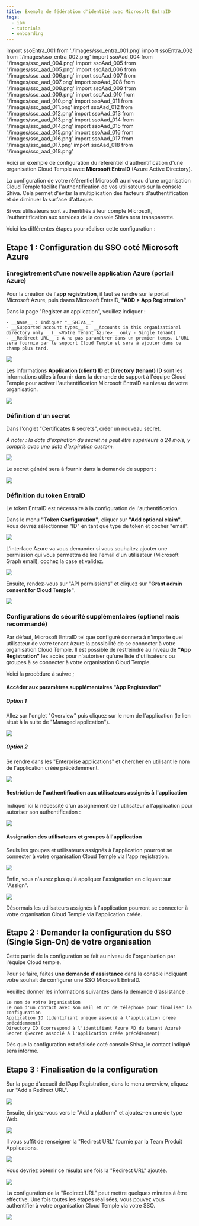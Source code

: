 ```yaml
---
title: Exemple de fédération d'identité avec Microsoft EntraID
tags:
  - iam
  - tutorials
  - onboarding
---
```

import ssoEntra_001 from './images/sso_entra_001.png'
import ssoEntra_002 from './images/sso_entra_002.png'
import ssoAad_004 from './images/sso_aad_004.png'
import ssoAad_005 from './images/sso_aad_005.png'
import ssoAad_006 from './images/sso_aad_006.png'
import ssoAad_007 from './images/sso_aad_007.png'
import ssoAad_008 from './images/sso_aad_008.png'
import ssoAad_009 from './images/sso_aad_009.png'
import ssoAad_010 from './images/sso_aad_010.png'
import ssoAad_011 from './images/sso_aad_011.png'
import ssoAad_012 from './images/sso_aad_012.png'
import ssoAad_013 from './images/sso_aad_013.png'
import ssoAad_014 from './images/sso_aad_014.png'
import ssoAad_015 from './images/sso_aad_015.png'
import ssoAad_016 from './images/sso_aad_016.png'
import ssoAad_017 from './images/sso_aad_017.png'
import ssoAad_018 from './images/sso_aad_018.png'


Voici un exemple de configuration du référentiel d'authentification d'une organisation Cloud Temple avec __Microsoft EntraID__ (Azure Active Directory).

La configuration de votre référentiel Microsoft au niveau d'une organisation Cloud Temple facilite l'authentification de vos utilisateurs sur la console Shiva. Cela permet d'éviter la multiplication des facteurs d'authentification et de diminuer la surface d'attaque.

Si vos utilisateurs sont authentifiés à leur compte Microsoft, l'authentification aux services de la console Shiva sera transparente.

Voici les différentes étapes pour réaliser cette configuration :


## Etape 1 : Configuration du SSO coté Microsoft Azure

### Enregistrement d'une nouvelle application Azure (portail Azure)

Pour la création de l'__app registration__, il faut se rendre sur le portail Microsoft Azure, puis daans Microsoft EntraID, __"ADD > App Registration"__

Dans la page "Register an application", veuillez indiquer :
```
- __Name__ : Indiquer "__SHIVA__"
- __Supported account types__ :  __Accounts in this organizational directory only__ (__<Votre Tenant Azure>__ only - Single tenant)
- __Redirect URL__ : A ne pas paramétrer dans un premier temps. L'URL sera fournie par le support Cloud Temple et sera à ajouter dans ce champ plus tard.
```

<img src={ssoEntra_001} />

Les informations **Application (client) ID** et **Directory (tenant) ID** sont les informations utiles à fournir dans la demande de support à l'équipe Cloud Temple pour activer l'authentification Microsoft EntraID au niveau de votre organisation.

<img src={ssoEntra_002} />

### Définition d'un secret
Dans l'onglet "Certificates & secrets", créer un nouveau secret.

*À noter : la date d'expiration du secret ne peut être supérieure à 24 mois, y compris avec une date d'expiration custom.*

<img src={ssoAad_004} />

Le secret généré sera à fournir dans la demande de support :

<img src={ssoAad_005} />


### Définition du token EntraID

Le token EntraID est nécessaire à la configuration de l'authentification.

Dans le menu __"Token Configuration"__, cliquer sur __"Add optional claim"__. Vous devrez sélectionner "ID" en tant que type de token et cocher "email".

<img src={ssoAad_006} />

L'interface Azure va vous demander si vous souhaitez ajouter une permission qui vous permettra de lire l'email d'un utilisateur (Microsoft Graph email), cochez la case et validez.

<img src={ssoAad_007} />

Ensuite, rendez-vous sur "API permissions" et cliquez sur __"Grant admin consent for Cloud Temple"__.

<img src={ssoAad_008} />

### Configurations de sécurité supplémentaires (optionel mais recommandé)

Par défaut, Microsoft EntraID tel que configuré donnera à n'importe quel utilisateur de votre tenant Azure la possibilité de se connecter à votre organisation Cloud Temple.
Il est  possible de restreindre au niveau de __"App Registration"__ les accès pour n'autoriser qu'une liste d'utilisateurs ou groupes à se connecter à votre organisation Cloud Temple.

Voici la procédure à suivre ;

#### Accéder aux paramètres supplémentaires "App Registration"
##### Option 1
Allez sur l'onglet "Overview" puis cliquez sur le nom de l'application (le lien situé à la suite de "Managed application").

<img src={ssoAad_009} />

##### Option 2
Se rendre dans les "Enterprise applications" et chercher en utilisant le nom de l'application créée précédemment.

<img src={ssoAad_010} />

#### Restriction de l'authentification aux utilisateurs assignés à l'application

Indiquer ici la nécessité d'un assignement de l'utilisateur à l'application pour autoriser son authentification :

<img src={ssoAad_011} />

#### Assignation des utilisateurs et groupes à l'application
Seuls les groupes et utilisateurs assignés à l'application pourront se connecter à votre organisation Cloud Temple via l'app registration.

<img src={ssoAad_012} />

Enfin, vous n'aurez plus qu'à appliquer l'assignation en cliquant sur "Assign".

<img src={ssoAad_013} />

Désormais les utilisateurs assignés à l'application pourront se connecter à votre organisation Cloud Temple via l'application créée.

## Etape 2 : Demander la configuration du SSO (Single Sign-On) de votre organisation

Cette partie de la configuration se fait au niveau de l'organisation par l'équipe Cloud temple.

Pour se faire, faites __une demande d'assistance__ dans la console indiquant votre souhait de configurer une SSO Microsoft EntraID.

Veuillez donner les informations suivantes dans la demande d'assistance :

    Le nom de votre Organisation
    Le nom d'un contact avec son mail et n° de téléphone pour finaliser la configuration
    Application ID (identifiant unique associé à l'application créée précédemment)
    Directory ID (correspond à l'identifiant Azure AD du tenant Azure)
    Secret (Secret associé à l'application créée précédemment)

Dès que la configuration est réalisée coté console Shiva, le contact indiqué sera informé.

## Etape 3 : Finalisation de la configuration

Sur la page d’accueil de l’App Registration, dans le menu overview, cliquez sur "Add a Redirect URL".

<img src={ssoAad_014} />

Ensuite, dirigez-vous vers le "Add a platform" et ajoutez-en une de type Web.

<img src={ssoAad_015} />

Il vous suffit de renseigner la "Redirect URL" fournie par la Team Produit Applications.

<img src={ssoAad_016} />

Vous devriez obtenir ce résulat une fois la "Redirect URL" ajoutée.

<img src={ssoAad_017} />

La configuration de la "Redirect URL" peut mettre quelques minutes à être effective.
Une fois toutes les étapes réalisées, vous pouvez vous authentifier à votre organisation Cloud Temple via votre SSO.

<img src={ssoAad_018} />

